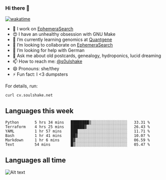 ### Hi there 👋

[![wakatime](https://wakatime.com/badge/user/08339702-a231-40c4-8838-d449bd2ff951.svg)](https://wakatime.com/@08339702-a231-40c4-8838-d449bd2ff951)

<!--
**soulshake/soulshake** is a ✨ _special_ ✨ repository because its `README.md` (this file) appears on your GitHub profile.

Here are some ideas to get you started:

- 🔭 I’m currently working on ...
- 🌱 I’m currently learning ...
- 👯 I’m looking to collaborate on ...
- 🤔 I’m looking for help with ...
- 💬 Ask me about ...
- 📫 How to reach me: ...
- 😄 Pronouns: ...
- ⚡ Fun fact: ...
-->


- 🔭 I work on [EphemeraSearch](https://www.ephemerasearch.com/)
- 😍 I have an unhealthy obsession with GNU Make
- :dna: I’m currently learning genomics at [Quantgene](https://www.quantgene.com/)
- 👯 I’m looking to collaborate on [EphemeraSearch](https://www.ephemerasearch.com/)
- 🤔 I’m looking for help with German
- 💬 Ask me about old postcards, genealogy, hydroponics, lucid dreaming
- 📫 How to reach me: [@s0ulshake](https://twitter.com/soulshake)
- 😄 Pronouns: she/they
- ⚡ Fun fact: I <3 dumpsters

For details, run:

```
curl cv.soulshake.net
```

## Languages this week

<!--START_SECTION:waka-->

```text
Python       5 hrs 34 mins   ████████▒░░░░░░░░░░░░░░░░   33.31 %
Terraform    4 hrs 25 mins   ██████▓░░░░░░░░░░░░░░░░░░   26.43 %
YAML         1 hr 57 mins    ███░░░░░░░░░░░░░░░░░░░░░░   11.71 %
Bash         1 hr 41 mins    ██▓░░░░░░░░░░░░░░░░░░░░░░   10.07 %
Markdown     1 hr 6 mins     █▓░░░░░░░░░░░░░░░░░░░░░░░   06.59 %
Text         54 mins         █▒░░░░░░░░░░░░░░░░░░░░░░░   05.47 %
```

<!--END_SECTION:waka-->

## Languages all time
![Alt text](https://wakatime.com/share/@aj/6aa10b67-a5e9-4fb1-acaf-8692f4385172.svg)
